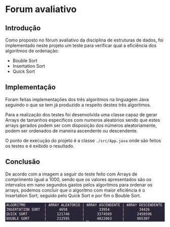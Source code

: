 # Forum avaliativo

## Introdução 

Como proposto no fórum avaliativo da disciplina de estruturas de dados, foi implementado neste projeto um teste para verificar qual a eficiência dos algoritmos de ordenação: 

- Bouble Sort 
- Insertation Sort
- Quick Sort

## Implementação

Foram feitas implementações dos três algoritmos na linguagem Java seguindo o que se tem já produzido a respeito destes três algoritmos.

Para a realização dos testes foi desenvolvida uma classe capaz de gerar Arrays de tamanhos específicos com numeros aleatórios sendo que estes arrays gerados podem ser com disposição dos números aleatoriamente, podem ser ordenados de maneira ascendente ou descendente.

O ponto de execução do projeto é a classe `./src/App.java` onde são feitos os testes e é exibido o resultado.

## Conclusão
De acordo com a imagem a seguir do teste feito com Arrays de comprimento igual a 1000, sendo que os valores apresentados são os intervalos em nano segundos gastos pelos algoritmos para ordenar os arrays, podemos concluir que o algoritmo com maior eficiência é o Insertation Sort, seguido pelo Quick Sort e por fim o Bouble Sort.

![Amostra de teste](./exemplo.png)
